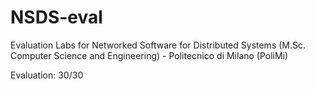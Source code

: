 # NSDS-eval
Evaluation Labs for Networked Software for Distributed Systems (M.Sc. Computer Science and Engineering) - Politecnico di Milano (PoliMi)

Evaluation: 30/30